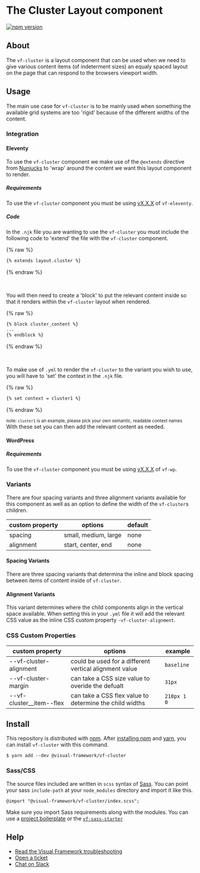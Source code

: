 # The Cluster Layout component

[![npm version](https://badge.fury.io/js/%40visual-framework%2Fvf-cluster.svg)](https://badge.fury.io/js/%40visual-framework%2Fvf-cluster)

## About

The `vf-cluster` is a layout component that can be used when we need to give various content items (of indeterment sizes) an equaly spaced layout on the page that can respond to the browsers viewport width.

## Usage

The main use case for `vf-cluster` is to be mainly used when something the available grid systems are too 'rigid' because of the different widths of the content.

### Integration

#### Eleventy

To use the `vf-cluster` component we make use of the `@extends` directive from [Nunjucks](https://mozilla.github.io/nunjucks/templating.html#extends) to 'wrap' around the content we want this layout component to render.

##### Requirements

To use the `vf-cluster` component you must be using [vX.X.X](https://github.com/visual-framework/vf-eleventy/releases/tag/v2.0.0-alpha.18) of `vf-eleventy`.

##### Code

In the `.njk` file you are wanting to use the `vf-cluster` you must include the following code to 'extend' the file with the `vf-cluster` component.

{% raw %}
```html
{% extends layout.cluster %}
```
{% endraw %}

<br/>

You will then need to create a 'block' to put the relevant content inside so that it renders within the `vf-cluster` layout when rendered.
<br/>

{% raw %}
```html
{% block cluster_content %}
...
{% endblock %}
```
{% endraw %}

<br/>

To make use of `.yml` to render the `vf-cluster` to the variant you wish to use, you will have to 'set' the context in the `.njk` file.
<br/>

{% raw %}
```html
{% set context = cluster1 %}
```
{% endraw %}

<small>note: `cluster1` is an example, please pick your own semantic, readable context names</small>
<br>
With these set you can then add the relevant content as needed.

#### WordPress


##### Requirements

To use the `vf-cluster` component you must be using [vX.X.X](https://github.com/visual-framework/vf-wp/releases/tag/v1.0.0-beta.24) of `vf-wp`.

### Variants

There are four spacing variants and three alignment variants available for this component as well as an option to define the width of the `vf-cluster`s children.

| custom property       | options                       | default     |
| -------------- | ----------------------------- | ----------- |
| spacing        | small, medium, large          | none        |
| alignment      | start, center, end            | none        |

#### Spacing Variants

There are three spacing variants that determina the inline and block spacing between items of content inside of `vf-cluster`.

#### Alignment Variants

This variant determines where the child components align in the vertical space available. When setting this in your `.yml` file it will add the relevant CSS value as the inline CSS custom property `-vf-cluster-alignment`.

### CSS Custom Properties

| custom property          | options                                                 | example     |
| ------------------------ | ------------------------------------------------------- | ----------- |
| --vf-cluster-alignment   | could be used for a different vertical alignment value  | `baseline`  |
| --vf-cluster-margin      | can take a CSS size value to overide the defualt        | `31px`      |
| --vf-cluster__item--flex | can take a CSS flex value to determine the child widths | `210px 1 0` |

## Install

This repository is distributed with [npm](https://www.npmjs.com/). After [installing npm](https://www.npmjs.com/get-npm) and [yarn](https://classic.yarnpkg.com/en/docs/install), you can install `vf-cluster` with this command.

```
$ yarn add --dev @visual-framework/vf-cluster
```

### Sass/CSS

The source files included are written in `scss` syntax of [Sass](https://sass-lang.com/). You can point your sass `include-path` at your `node_modules` directory and import it like this.

```
@import "@visual-framework/vf-cluster/index.scss";
```

Make sure you import Sass requirements along with the modules. You can use a [project boilerplate](https://visual-framework.github.io/vf-core/building/) or the [`vf-sass-starter`](https://visual-framework.github.io/vf-core/components/vf-sass-starter/)


## Help

- [Read the Visual Framework troubleshooting](https://visual-framework.github.io/vf-welcome/troubleshooting/)
- [Open a ticket](https://github.com/visual-framework/vf-core/issues)
- [Chat on Slack](https://join.slack.com/t/visual-framework/shared_invite/enQtNDAxNzY0NDg4NTY0LWFhMjEwNGY3ZTk3NWYxNWVjOWQ1ZWE4YjViZmY1YjBkMDQxMTNlNjQ0N2ZiMTQ1ZTZiMGM4NjU5Y2E0MjM3ZGQ)
